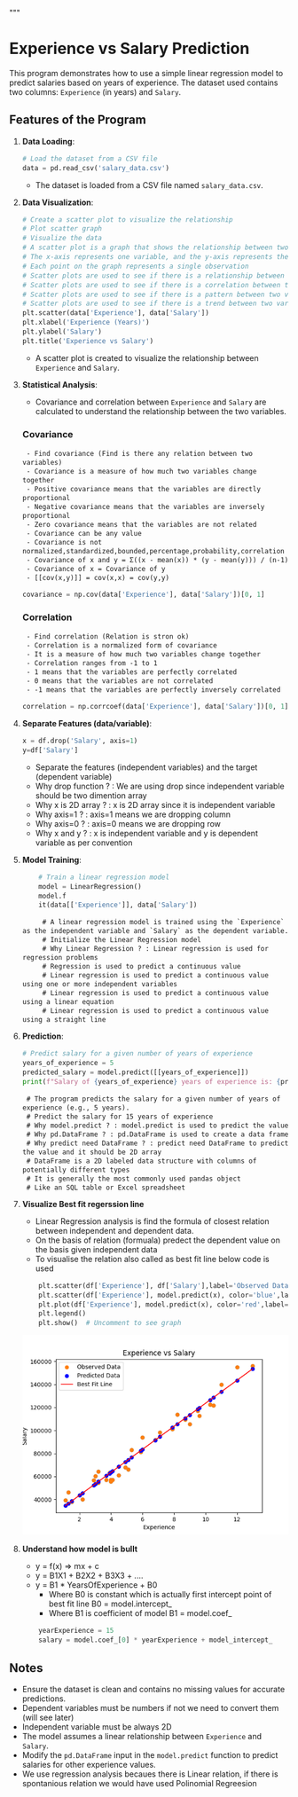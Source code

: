 """
# Experience vs Salary Prediction

This program demonstrates how to use a simple linear regression model to predict salaries based on years of experience. The dataset used contains two columns: `Experience` (in years) and `Salary`.

## Features of the Program

1. **Data Loading**:
    ```python
    # Load the dataset from a CSV file
    data = pd.read_csv('salary_data.csv')
    ```
    - The dataset is loaded from a CSV file named `salary_data.csv`.

2. **Data Visualization**:
    ```python
    # Create a scatter plot to visualize the relationship
    # Plot scatter graph
    # Visualize the data
    # A scatter plot is a graph that shows the relationship between two variables
    # The x-axis represents one variable, and the y-axis represents the other
    # Each point on the graph represents a single observation
    # Scatter plots are used to see if there is a relationship between two variables
    # Scatter plots are used to see if there is a correlation between two variables
    # Scatter plots are used to see if there is a pattern between two variables
    # Scatter plots are used to see if there is a trend between two variables
    plt.scatter(data['Experience'], data['Salary'])
    plt.xlabel('Experience (Years)')
    plt.ylabel('Salary')
    plt.title('Experience vs Salary')
    ```
    - A scatter plot is created to visualize the relationship between `Experience` and `Salary`.

3. **Statistical Analysis**:
    - Covariance and correlation between `Experience` and `Salary` are calculated to understand the relationship between the two variables.
    ### Covariance
        - Find covariance (Find is there any relation between two variables)
        - Covariance is a measure of how much two variables change together
        - Positive covariance means that the variables are directly proportional
        - Negative covariance means that the variables are inversely proportional
        - Zero covariance means that the variables are not related
        - Covariance can be any value
        - Covariance is not normalized,standardized,bounded,percentage,probability,correlation
        - Covariance of x and y = Σ((x - mean(x)) * (y - mean(y))) / (n-1)
        - Covariance of x = Covariance of y
        - [[cov(x,y)]] = cov(x,x) = cov(y,y)

    ```python
    covariance = np.cov(data['Experience'], data['Salary'])[0, 1]
    ```
    ### Correlation
        - Find correlation (Relation is stron ok)
        - Correlation is a normalized form of covariance
        - It is a measure of how much two variables change together
        - Correlation ranges from -1 to 1
        - 1 means that the variables are perfectly correlated
        - 0 means that the variables are not correlated
        - -1 means that the variables are perfectly inversely correlated
    ```python
    correlation = np.corrcoef(data['Experience'], data['Salary'])[0, 1]
    ```

4. **Separate Features (data/variable)**:    
    ```python
    x = df.drop('Salary', axis=1)
    y=df['Salary']
    ```
    - Separate the features (independent variables) and the target (dependent variable)
    - Why drop function ? : We are using drop since independent variable should be two dimention array
    - Why x is 2D array ? : x is 2D array since it is independent variable
    - Why axis=1 ? : axis=1 means we are dropping column
    - Why axis=0 ? : axis=0 means we are dropping row
    - Why x and y ? : x is independent variable and y is dependent variable as per convention

5. **Model Training**:
    ```python
        # Train a linear regression model
        model = LinearRegression()
        model.f
        it(data[['Experience']], data['Salary'])
    ```
            # A linear regression model is trained using the `Experience` as the independent variable and `Salary` as the dependent variable.
            # Initialize the Linear Regression model
            # Why Linear Regression ? : Linear regression is used for regression problems
            # Regression is used to predict a continuous value
            # Linear regression is used to predict a continuous value using one or more independent variables
            # Linear regression is used to predict a continuous value using a linear equation
            # Linear regression is used to predict a continuous value using a straight line



6. **Prediction**:
    ```python
    # Predict salary for a given number of years of experience
    years_of_experience = 5
    predicted_salary = model.predict([[years_of_experience]])
    print(f"Salary of {years_of_experience} years of experience is: {predicted_salary[0]}")
    ```
        # The program predicts the salary for a given number of years of experience (e.g., 5 years).
        # Predict the salary for 15 years of experience
        # Why model.predict ? : model.predict is used to predict the value
        # Why pd.DataFrame ? : pd.DataFrame is used to create a data frame
        # Why predict need DataFrame ? : predict need DataFrame to predict the value and it should be 2D array
        # DataFrame is a 2D labeled data structure with columns of potentially different types
        # It is generally the most commonly used pandas object
        # Like an SQL table or Excel spreadsheet

7. **Visualize Best fit regerssion line**
    - Linear Regression analysis is find the formula of closest relation between independent and dependent data.
    - On the basis of relation (formuala) predect the dependent value on the basis given independent data
    - To visualise the relation also called as best fit line below code is used
    ```python
        plt.scatter(df['Experience'], df['Salary'],label='Observed Data')
        plt.scatter(df['Experience'], model.predict(x), color='blue',label='Predicted Data')
        plt.plot(df['Experience'], model.predict(x), color='red',label='Best Fit Line')
        plt.legend()
        plt.show()  # Uncomment to see graph
    ```

    ![Experience vs Salary Scatter Plot](./images/2.best_fit_line.png)

8. **Understand how model is bullt**
    - y = f(x) => mx + c
    - y = B1X1 + B2X2 + B3X3 + ....
    - y = B1 * YearsOfExperience + B0
        - Where B0 is constant which is actually first intercept point of best fit line
            B0 = model.intercept_  
        - Where B1 is coefficient of model 
            B1 = model.coef_
    ```python
        yearExperience = 15
        salary = model.coef_[0] * yearExperience + model_intercept_
    ```



## Notes
- Ensure the dataset is clean and contains no missing values for accurate predictions.
- Dependent variables must be numbers if not we need to convert them (will see later)
- Independent variable must be always 2D 
- The model assumes a linear relationship between `Experience` and `Salary`.
- Modify the `pd.DataFrame` input in the `model.predict` function to predict salaries for other experience values.
- We use regression analysis becaues there is Linear relation, if there is spontanious relation we would have used Polinomial Regreesion

